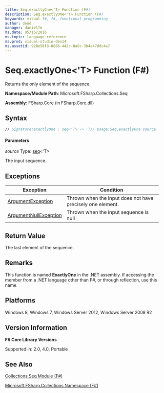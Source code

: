 ```yaml
---
title: Seq.exactlyOne<'T> Function (F#)
description: Seq.exactlyOne<'T> Function (F#)
keywords: visual f#, f#, functional programming
author: dend
manager: danielfe
ms.date: 05/16/2016
ms.topic: language-reference
ms.prod: visual-studio-dev14
ms.assetid: 928e58f8-8866-442c-8a6c-3b4a47ddc4a7 
---
```


# Seq.exactlyOne<'T> Function (F#)

Returns the only element of the sequence.

**Namespace/Module Path**: Microsoft.FSharp.Collections.Seq

**Assembly**: FSharp.Core (in FSharp.Core.dll)


## Syntax

```fsharp
// Signature:exactlyOne : seq<'T> -> 'T// Usage:Seq.exactlyOne source
```

#### Parameters
*source*
Type: [seq](https://msdn.microsoft.com/library/2f0c87c6-8a0d-4d33-92a6-10d1d037ce75)&lt;'T&gt;


The input sequence.

## Exceptions
|Exception|Condition|
|----|----|
|[ArgumentException](https://msdn.microsoft.com/library/system.argumentexception.aspx)|Thrown when the input does not have precisely one element.|
|[ArgumentNullException](https://msdn.microsoft.com/library/system.argumentnullexception.aspx)|Thrown when the input sequence is null|


## Return Value
The last element of the sequence.


## Remarks
This function is named **ExactlyOne** in the .NET assembly. If accessing the member from a .NET language other than F#, or through reflection, use this name.


## Platforms
Windows 8, Windows 7, Windows Server 2012, Windows Server 2008 R2


## Version Information
**F# Core Library Versions**

Supported in: 2.0, 4.0, Portable


## See Also
[Collections.Seq Module &#40;F&#35;&#41;](Collections.Seq-Module-%5BFSharp%5D.md)

[Microsoft.FSharp.Collections Namespace &#40;F&#35;&#41;](Microsoft.FSharp.Collections-Namespace-%5BFSharp%5D.md)